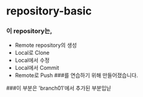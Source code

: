 # repository-basic

### 이 repository는,
* Remote repository의 생성
* Local로 Clone
* Local에서 수정
* Local에서 Commit
* Remote로 Push
###를 연습하기 위해 만들어졌습니다.

###이 부분은 'branch01'에서 추가된 부분입닏
